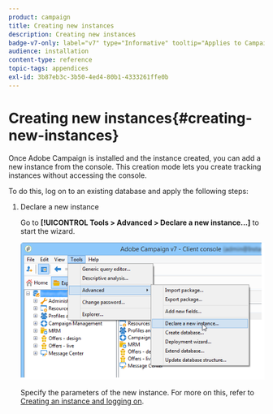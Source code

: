 ```yaml
---
product: campaign
title: Creating new instances
description: Creating new instances
badge-v7-only: label="v7" type="Informative" tooltip="Applies to Campaign Classic v7 only"
audience: installation
content-type: reference
topic-tags: appendices
exl-id: 3b87eb3c-3b50-4ed4-80b1-4333261ffe0b
---
```

# Creating new instances{#creating-new-instances}



Once Adobe Campaign is installed and the instance created, you can add a new instance from the console. This creation mode lets you create tracking instances without accessing the console.

To do this, log on to an existing database and apply the following steps:

1. Declare a new instance

   Go to **[!UICONTROL Tools > Advanced > Declare a new instance...]** to start the wizard.

   ![](assets/s_ncs_install_declare_instance_menu.png)

   Specify the parameters of the new instance. For more on this, refer to [Creating an instance and logging on](../../installation/using/creating-an-instance-and-logging-on.md).
